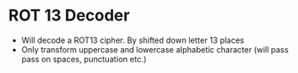 # ROT 13 Decoder
- Will decode a ROT13 cipher. By shifted down letter 13 places
- Only transform uppercase and lowercase alphabetic character (will pass pass on spaces, punctuation etc.) 